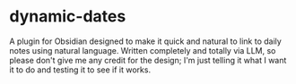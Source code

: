 # dynamic-dates
A plugin for Obsidian designed to make it quick and natural to link to daily notes using natural language.
Written completely and totally via LLM, so please don't give me any credit for the design; I'm just telling it what I want it to do and testing it to see if it works.

